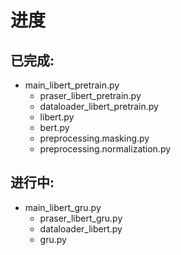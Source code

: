 # 进度
## 已完成:
- main_libert_pretrain.py
  - praser_libert_pretrain.py
  - dataloader_libert_pretrain.py
  - libert.py
  - bert.py
  - preprocessing.masking.py
  - preprocessing.normalization.py
## 进行中:
- main_libert_gru.py
  - praser_libert_gru.py
  - dataloader_libert.py
  - gru.py
